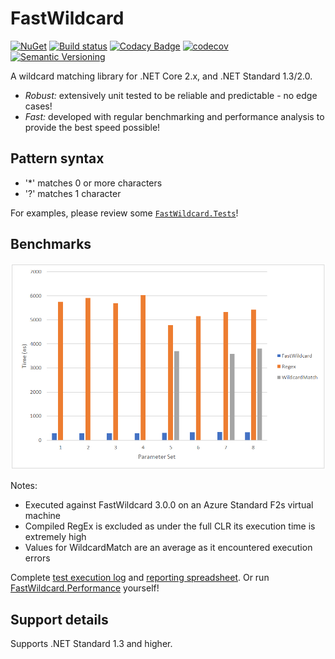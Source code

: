 # FastWildcard

[![NuGet](https://img.shields.io/nuget/v/fastwildcard.svg)](https://www.nuget.org/packages/FastWildcard)
[![Build status](https://ci.appveyor.com/api/projects/status/94xf2m1qnljqe431?svg=true)](https://ci.appveyor.com/project/alexangas/fastwildcard)
[![Codacy Badge](https://api.codacy.com/project/badge/Grade/34a2ab4c49264b7aba88e7cb92fbaee0)](https://www.codacy.com/app/alexangas/fastwildcard?utm_source=github.com&amp;utm_medium=referral&amp;utm_content=fastwildcard/fastwildcard&amp;utm_campaign=Badge_Grade)
[![codecov](https://codecov.io/gh/fastwildcard/fastwildcard/branch/master/graph/badge.svg)](https://codecov.io/gh/fastwildcard/fastwildcard)
[![Semantic Versioning](https://img.shields.io/badge/semver-2.0.0-3D9FE0.svg)](http://semver.org/)

A wildcard matching library for .NET Core 2.x, and .NET Standard 1.3/2.0.

* _*Robust:*_ extensively unit tested to be reliable and predictable - no edge cases!
* _*Fast:*_ developed with regular benchmarking and performance analysis to provide the best speed possible!

## Pattern syntax

* '*' matches 0 or more characters
* '?' matches 1 character

For examples, please review some [`FastWildcard.Tests`](blob/master/tests/FastWildcard.Tests/IsMatchTests.cs)!

## Benchmarks

![Cross-library comparison](reports/FastWildcard.Performance.Benchmarks.LibraryComparison-report.png)

Notes:

* Executed against FastWildcard 3.0.0 on an Azure Standard F2s virtual machine
* Compiled RegEx is excluded as under the full CLR its execution time is extremely high
* Values for WildcardMatch are an average as it encountered execution errors

Complete [test execution log](reports/FastWildcard.Performance.Benchmarks.LibraryComparison.log) and [reporting spreadsheet](reports/FastWildcard.Performance.Benchmarks.LibraryComparison-report.xlsx).
Or run [FastWildcard.Performance](tree/master/tests/FastWildcard.Performance) yourself!

## Support details

Supports .NET Standard 1.3 and higher.
